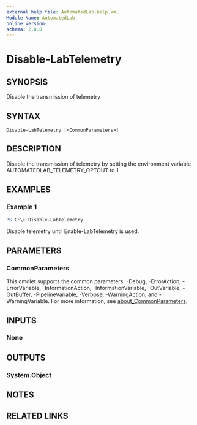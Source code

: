 ```yaml
---
external help file: AutomatedLab-help.xml
Module Name: AutomatedLab
online version:
schema: 2.0.0
---
```


# Disable-LabTelemetry

## SYNOPSIS
Disable the transmission of telemetry

## SYNTAX

```
Disable-LabTelemetry [<CommonParameters>]
```

## DESCRIPTION
Disable the transmission of telemetry by setting the environment variable AUTOMATEDLAB_TELEMETRY_OPTOUT to 1

## EXAMPLES

### Example 1
```powershell
PS C:\> Disable-LabTelemetry
```

Disable telemetry until Enable-LabTelemetry is used.

## PARAMETERS

### CommonParameters
This cmdlet supports the common parameters: -Debug, -ErrorAction, -ErrorVariable, -InformationAction, -InformationVariable, -OutVariable, -OutBuffer, -PipelineVariable, -Verbose, -WarningAction, and -WarningVariable. For more information, see [about_CommonParameters](http://go.microsoft.com/fwlink/?LinkID=113216).

## INPUTS

### None
## OUTPUTS

### System.Object
## NOTES

## RELATED LINKS
